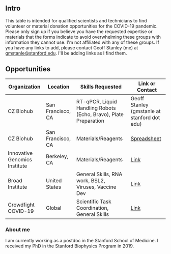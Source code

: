 ## Intro

This table is intended for qualified scientists and technicians to find volunteer or material donation opportunities for the COVID-19 pandemic. Please only sign up if you believe you have the requested expertise or materials that the forms indicate to avoid overwhelming these groups with information they cannot use. I'm not affiliated with any of these groups. If you have any links to add, please contact Geoff Stanley (me) at gmstanle@stanford.edu. I'll be adding links as I find them. 

## Opportunities

Organization | Location | Skills Requested | Link or Contact
------------ | ------------- | ------------ | ------------ |
CZ Biohub | San Francisco, CA | RT-qPCR, Liquid Handling Robots (Echo, Bravo), Plate Preparation | Geoff Stanley (gmstanle at stanford dot edu)
CZ Biohub | San Francisco, CA | Materials/Reagents | [Spreadsheet](https://docs.google.com/spreadsheets/d/1K22xZsrXm2HemhI5Ek1CS7SxNL_6TazARLgKdh6QX58/edit#gid=0)
Innovative Genomics Institute | Berkeley, CA | Materials/Reagents | [Link](https://innovativegenomics.org/covid-19/)
Broad Institute | United States | General Skills, RNA work, BSL2, Viruses, Vaccine Dev | [Link](https://docs.google.com/forms/d/e/1FAIpQLScXC56q2tPgz0WbPrhP7WareiclfxfaKQFI0ZbXg4FkKan5iQ/viewform?fbclid=IwAR3a-97WNEW9Zy_Eja4KS9UAIYPIS4tzyD3AZIRP-m0Ik6EjWbPgwl5ftwk)
Crowdfight COVID-19 | Global | Scientific Task Coordination, General Skills | [Link](http://crowdfightcovid19.org/)

### About me
I am currently working as a postdoc in the Stanford School of Medicine. I received my PhD in the Stanford Biophysics Program in 2019.

